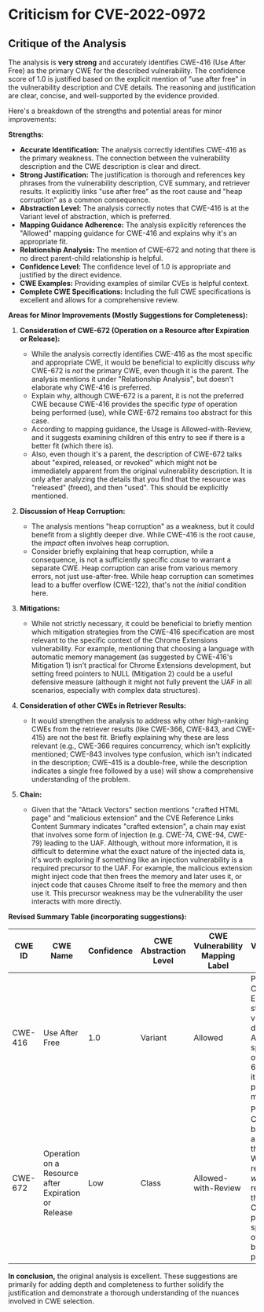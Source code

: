 # Criticism for CVE-2022-0972

## Critique of the Analysis

The analysis is **very strong** and accurately identifies CWE-416 (Use After Free) as the primary CWE for the described vulnerability. The confidence score of 1.0 is justified based on the explicit mention of "use after free" in the vulnerability description and CVE details. The reasoning and justification are clear, concise, and well-supported by the evidence provided.

Here's a breakdown of the strengths and potential areas for minor improvements:

**Strengths:**

*   **Accurate Identification:** The analysis correctly identifies CWE-416 as the primary weakness. The connection between the vulnerability description and the CWE description is clear and direct.
*   **Strong Justification:** The justification is thorough and references key phrases from the vulnerability description, CVE summary, and retriever results.  It explicitly links "use after free" as the root cause and "heap corruption" as a common consequence.
*   **Abstraction Level:**  The analysis correctly notes that CWE-416 is at the Variant level of abstraction, which is preferred.
*   **Mapping Guidance Adherence:** The analysis explicitly references the "Allowed" mapping guidance for CWE-416 and explains why it's an appropriate fit.
*   **Relationship Analysis:** The mention of CWE-672 and noting that there is no direct parent-child relationship is helpful.
*   **Confidence Level:** The confidence level of 1.0 is appropriate and justified by the direct evidence.
*   **CWE Examples:** Providing examples of similar CVEs is helpful context.
*   **Complete CWE Specifications:** Including the full CWE specifications is excellent and allows for a comprehensive review.

**Areas for Minor Improvements (Mostly Suggestions for Completeness):**

1.  **Consideration of CWE-672 (Operation on a Resource after Expiration or Release):**

    *   While the analysis correctly identifies CWE-416 as the most specific and appropriate CWE, it would be beneficial to explicitly discuss *why* CWE-672 is *not* the primary CWE, even though it is the parent. The analysis mentions it under "Relationship Analysis", but doesn't elaborate why CWE-416 is preferred.
    *   Explain why, although CWE-672 is a parent, it is not the preferred CWE because CWE-416 provides the specific *type* of operation being performed (use), while CWE-672 remains too abstract for this case.
    *  According to mapping guidance, the Usage is Allowed-with-Review, and it suggests examining children of this entry to see if there is a better fit (which there is).
    *   Also, even though it's a parent, the description of CWE-672 talks about "expired, released, or revoked" which might not be immediately apparent from the original vulnerability description. It is only after analyzing the details that you find that the resource was "released" (freed), and then "used". This should be explicitly mentioned.

2.  **Discussion of Heap Corruption:**

    *   The analysis mentions "heap corruption" as a weakness, but it could benefit from a slightly deeper dive. While CWE-416 is the root cause, the *impact* often involves heap corruption.
    *   Consider briefly explaining that heap corruption, while a consequence, is not a sufficiently specific *cause* to warrant a separate CWE. Heap corruption can arise from various memory errors, not just use-after-free. While heap corruption can sometimes lead to a buffer overflow (CWE-122), that's not the *initial* condition here.

3.  **Mitigations:**

    *   While not strictly necessary, it could be beneficial to briefly mention which mitigation strategies from the CWE-416 specification are most relevant to the specific context of the Chrome Extensions vulnerability.  For example, mentioning that choosing a language with automatic memory management (as suggested by CWE-416's Mitigation 1) isn't practical for Chrome Extensions development, but setting freed pointers to NULL (Mitigation 2) could be a useful defensive measure (although it might not fully prevent the UAF in all scenarios, especially with complex data structures).

4. **Consideration of other CWEs in Retriever Results:**

    *   It would strengthen the analysis to address why other high-ranking CWEs from the retriever results (like CWE-366, CWE-843, and CWE-415) are not the best fit. Briefly explaining why these are less relevant (e.g., CWE-366 requires concurrency, which isn't explicitly mentioned; CWE-843 involves type confusion, which isn't indicated in the description; CWE-415 is a double-free, while the description indicates a single free followed by a use) will show a comprehensive understanding of the problem.

5.  **Chain:**

    *   Given that the "Attack Vectors" section mentions "crafted HTML page" and "malicious extension" and the CVE Reference Links Content Summary indicates "crafted extension", a chain may exist that involves some form of injection (e.g. CWE-74, CWE-94, CWE-79) leading to the UAF. Although, without more information, it is difficult to determine what the exact nature of the injected data is, it's worth exploring if something like an injection vulnerability is a required precursor to the UAF. For example, the malicious extension might inject code that then frees the memory and later uses it, or inject code that causes Chrome itself to free the memory and then use it. This precursor weakness may be the vulnerability the user interacts with more directly.

**Revised Summary Table (incorporating suggestions):**

| CWE ID | CWE Name | Confidence | CWE Abstraction Level | CWE Vulnerability Mapping Label | CWE-Vulnerability Mapping Notes |
|---|---|---|---|---|---|
| CWE-416 | Use After Free | 1.0 | Variant | Allowed | Primary CWE.  Explicitly stated in the vulnerability description. A more specific child of CWE-672, making it the preferred mapping.|
| CWE-672 | Operation on a Resource after Expiration or Release | Low | Class | Allowed-with-Review | Parent of CWE-416, but too abstract for this case. While the resource *was* released and then used, CWE-416 provides the specific *type* of operation being performed. |

**In conclusion,** the original analysis is excellent. These suggestions are primarily for adding depth and completeness to further solidify the justification and demonstrate a thorough understanding of the nuances involved in CWE selection.